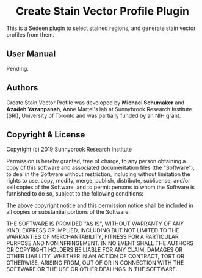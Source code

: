 <h1 align="center">Create Stain Vector Profile Plugin</h1>
This is a Sedeen plugin to select stained regions, and generate stain vector profiles from them.

## User Manual

Pending.

## Authors
Create Stain Vector Profile was developed by **Michael Schumaker** and **Azadeh Yazanpanah**, Anne Martel's lab at Sunnybrook Research Institute (SRI), University of Toronto and was partially funded by an NIH grant.

## Copyright & License

Copyright (c) 2019 Sunnybrook Research Institute

Permission is hereby granted, free of charge, to any person obtaining a copy
of this software and associated documentation files (the "Software"), to deal
in the Software without restriction, including without limitation the rights
to use, copy, modify, merge, publish, distribute, sublicense, and/or sell
copies of the Software, and to permit persons to whom the Software is
furnished to do so, subject to the following conditions:

The above copyright notice and this permission notice shall be included in all
copies or substantial portions of the Software.

THE SOFTWARE IS PROVIDED "AS IS", WITHOUT WARRANTY OF ANY KIND, EXPRESS OR
IMPLIED, INCLUDING BUT NOT LIMITED TO THE WARRANTIES OF MERCHANTABILITY,
FITNESS FOR A PARTICULAR PURPOSE AND NONINFRINGEMENT. IN NO EVENT SHALL THE
AUTHORS OR COPYRIGHT HOLDERS BE LIABLE FOR ANY CLAIM, DAMAGES OR OTHER
LIABILITY, WHETHER IN AN ACTION OF CONTRACT, TORT OR OTHERWISE, ARISING FROM,
OUT OF OR IN CONNECTION WITH THE SOFTWARE OR THE USE OR OTHER DEALINGS IN THE
SOFTWARE.
